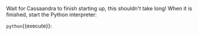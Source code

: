 Wait for Cassaandra to finish starting up, this shouldn't take long! When it is finished, start the Python interpreter:

 `python`{{execute}}:

